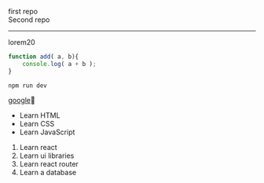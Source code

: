 ﻿first repo  
Second repo

---
<p>lorem20</p>

```js
function add( a, b){
    console.log( a + b );
}
```

`npm run dev`

[google][lin]🚀

[lin]: https://www.google.com

- Learn HTML
- Learn CSS
- Learn JavaScript

1. Learn react
2. Learn ui libraries
3. Learn react router
4. Learn a database
